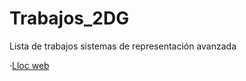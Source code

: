 # Trabajos_2DG
Lista de trabajos sistemas de representación avanzada

·[Lloc web](https://eduferre.github.io/llocweb/)


